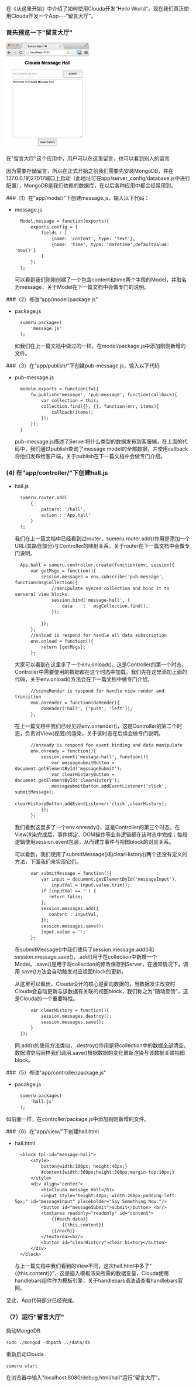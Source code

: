 在《从这里开始》中介绍了如何使用Clouda开发“Hello World”，现在我们真正使用Clouda开发一个App---"留言大厅"。


### 首先预览一下"留言大厅"

<img style="max-width:45%;;" src="./images/hall.png">

在"留言大厅"这个应用中，用户可以在这里留言，也可以看到别人的留言

因为需要存储留言，所以在正式开始之前我们需要先安装MongoDB，并在127.0.0.1的27017端口上启动（此地址可在app/server_config/database.js中进行配置），MongoDB是我们依赖的数据库，在以后各种应用中都会经常用到。


###（1）在"app/model/"下创建message.js，输入以下代码：

* message.js

		Model.message = function(exports){	
			exports.config = {		
				fields : [
					{name: 'content', type: 'text'},
					{name: 'time', type: 'datetime',defaultValue: 'now()'}
				]
			};
		};

   可以看到我们刚刚创建了一个包含content和time两个字段的Model，并取名为message，关于Model在下一篇文档中会做专门的说明。	

###（2）修改“app/model/package.js”

* package.js

		sumeru.packages(
			'message.js'
		);

	如我们在上一篇文档中做过的一样，在model/package.js中添加刚刚新增的文件。
	
###（3）在"app/publish/"下创建pub-message.js，输入以下代码

* pub-message.js

		module.exports = function(fw){
			fw.publish('message', 'pub-message', function(callback){
				var collection = this;
				collection.find({}, {}, function(err, items){
					callback(items);
		 		});
			});   
		}

	pub-message.js描述了Server将什么类型的数据发布到客服端，在上面的代码中，我们通过publish查询了message model的全部数据，并使用callback将他们发布给客户端，关于publish在下一篇文档中会做专门介绍。


### (4) 在"app/controller/"下创建hall.js

* hall.js


		sumeru.router.add(
			{
				pattern: '/hall',
				action : 'App.hall'
			}
		);

	我们在上一篇文档中已经看到过router，sumeru.router.add()作用是添加一个URL(其路径部分)与Controller的映射关系，关于router在下一篇文档中会做专门说明。

		App.hall = sumeru.controller.create(function(env, session){
			var getMsgs = function(){       
				session.messages = env.subscribe('pub-message', function(msgCollection){
					//manipulate synced collection and bind it to serveral view blocks.
		            session.bind('message-hall', {
		            	data    :   msgCollection.find(),
		            });              

		        });
			};		
			//onload is respond for handle all data subscription
			env.onload = function(){            
				return [getMsgs];            
			};

	大家可以看到在这里多了一个env.onload()，这是Controller的第一个时态，Controller中需要使用的数据都在这个时态中加载，我们先在这里添加上面的代码，关于env.onload()方法会在下一篇文档中做专门介绍。
		
			//sceneRender is respond for handle view render and transition
			env.onrender = function(doRender){
				doRender('hall', ['push', 'left']);
			};

	在上一篇文档中我们已经见过env.onrender()，这是Controller的第二个时态，负责对View(视图)的渲染，关于该时态在后续会做专门说明。
		
			//onready is respond for event binding and data manipulate
			env.onready = function(){			
				session.event('message-hall', function(){     
					var messageubmitButton = document.getElementById('messageSubmit');
					var clearHistoryButton = document.getElementById('clearHistory');
		     		messageubmitButton.addEventListener('click', submitMessage); 
		     		clearHistoryButton.addEventListener('click',clearHistory);                             
		        });
			};

	我们看到这里多了一个env.onready()，这是Controller的第三个时态，在View渲染完成后，事件绑定、DOM操作等业务逻辑都在该时态中完成；每段逻辑使用session.event包装，从而建立事件与视图block的对应关系。
	
	可以看到，我们使用了submitMessage()和clearHistory()两个还没有定义的方法，下面我们来实现它们。
		
			var submitMessage = function(){
				var input = document.getElementById('messageInput'),
		        	inputVal = input.value.trim();		
		       	if (inputVal == '') {
		           return false; 
		       	};
		       	session.messages.add({
		           content : inputVal,         
		       	});
		       	session.messages.save();
		       	input.value = '';          
			};

	在submitMessage()中我们使用了session.message.add()和session.message.save()，.add()用于在collection中新增一个Model。.save()是用于将collection的修改保存到Server，在通常情况下，调用.save()方法会自动触发对应视图block的更新。
	
	从这里可以看出，Clouda设计的核心是面向数据的，当数据发生改变时Clouda会自动更新与该数据有关联的视图block，我们称之为"随动反馈"，这是Clouda的一个重要特性。

			var clearHistory = function(){
				session.messages.destroy();
				session.messages.save();
			}		
		});

	同.add()的使用方法类似，.destroy()作用是将collection中的数据全部清空，数据清空后同样我们调用.save()根据数据的变化重新渲染与该数据关联视图block。
		

###（5）修改"app/controller/package.js"

* pacakge.js

		sumeru.packages(
			'hall.js'
		);

如前面一样，在controller/package.js中添加刚刚新增的文件。	

###（6）在"app/view/"下创建hall.html

* hall.html

		<block tpl-id="message-hall">
			<style>
				button{width:100px; height:40px;}
				#content{width:360px;height:300px;margin-top:10px;}
			</style>	
			<div align="center">
				<h1>Clouda message Hall</h1>
		 		<input style="height:40px; width:260px;padding-left: 5px;" id="messageInput" placeholder="Say Something Now:"/>
		   		<button id="messageSubmit">submit</button> <br/>
				<textarea readonly="readonly" id="content">
				    {{#each data}}
				        {{this.content}}
		            {{/each}}
				</textarea><br/>		
				<button id="clearHistory">clear history</button> 	
			</div>
		</block>

	与上一篇文档中我们看到的View不同，这次hall.html中多了"{{this.content}}"，这是插入模板渲染所需的数据变量，Clouda使用handlebars组件作为模板引擎，关于handlebars语法请查看handlebars官网。

至此，App代码部分已经完成。

### （7）运行"留言大厅"

启动MongoDB

	sudo ./mongod -dbpath ../data/db

重新启动Clouda

	sumeru start

在浏览器中输入"localhost:8080/debug.html/hall"运行"留言大厅"。
